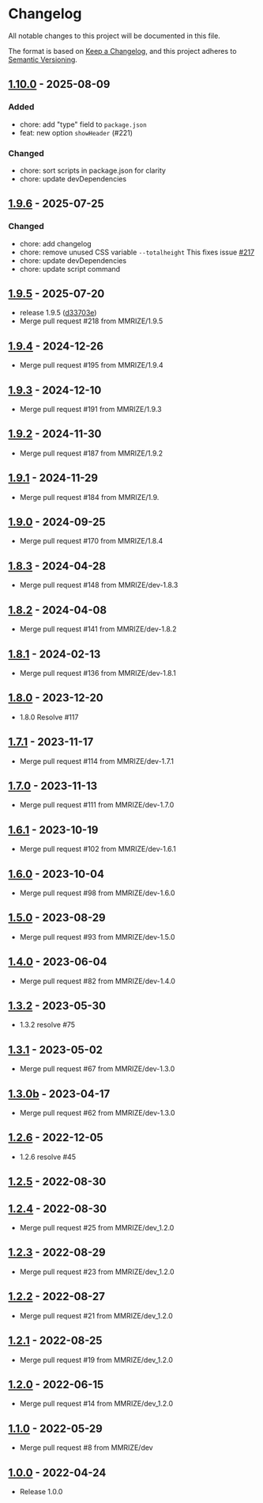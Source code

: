 # Changelog

All notable changes to this project will be documented in this file.

The format is based on [Keep a Changelog](https://keepachangelog.com/en/1.0.0/),
and this project adheres to [Semantic Versioning](https://semver.org/spec/v2.0.0.html).

## [1.10.0](https://github.com/MMRIZE/MMM-CalendarExt3/compare/v1.9.6...v1.10.0) - 2025-08-09

### Added

- chore: add "type" field to `package.json`
- feat: new option `showHeader` (#221)

### Changed

- chore: sort scripts in package.json for clarity
- chore: update devDependencies

## [1.9.6](https://github.com/MMRIZE/MMM-CalendarExt3/compare/v1.9.5...v1.9.6) - 2025-07-25

### Changed

- chore: add changelog
- chore: remove unused CSS variable `--totalheight`
  This fixes issue [#217](https://github.com/MMRIZE/MMM-CalendarExt3/issues/217)
- chore: update devDependencies
- chore: update script command

## [1.9.5](https://github.com/MMRIZE/MMM-CalendarExt3/compare/v1.9.4...v1.9.5) - 2025-07-20

- release 1.9.5 ([d33703e](https://github.com/MMRIZE/MMM-CalendarExt3/commit/d33703e))
- Merge pull request #218 from MMRIZE/1.9.5

## [1.9.4](https://github.com/MMRIZE/MMM-CalendarExt3/compare/v1.9.3...v1.9.4) - 2024-12-26

- Merge pull request #195 from MMRIZE/1.9.4

## [1.9.3](https://github.com/MMRIZE/MMM-CalendarExt3/compare/v1.9.2...v1.9.3) - 2024-12-10

- Merge pull request #191 from MMRIZE/1.9.3

## [1.9.2](https://github.com/MMRIZE/MMM-CalendarExt3/compare/v1.9.1...v1.9.2) - 2024-11-30

- Merge pull request #187 from MMRIZE/1.9.2

## [1.9.1](https://github.com/MMRIZE/MMM-CalendarExt3/compare/v1.9.0...v1.9.1) - 2024-11-29

- Merge pull request #184 from MMRIZE/1.9.

## [1.9.0](https://github.com/MMRIZE/MMM-CalendarExt3/compare/v1.8.3...v1.9.0) - 2024-09-25

- Merge pull request #170 from MMRIZE/1.8.4

## [1.8.3](https://github.com/MMRIZE/MMM-CalendarExt3/compare/v1.8.2...v1.8.3) - 2024-04-28

- Merge pull request #148 from MMRIZE/dev-1.8.3

## [1.8.2](https://github.com/MMRIZE/MMM-CalendarExt3/compare/v1.8.1...v1.8.2) - 2024-04-08

- Merge pull request #141 from MMRIZE/dev-1.8.2

## [1.8.1](https://github.com/MMRIZE/MMM-CalendarExt3/compare/v1.8.0...v1.8.1) - 2024-02-13

- Merge pull request #136 from MMRIZE/dev-1.8.1

## [1.8.0](https://github.com/MMRIZE/MMM-CalendarExt3/compare/v1.7.1...v1.8.0) - 2023-12-20

- 1.8.0 Resolve #117

## [1.7.1](https://github.com/MMRIZE/MMM-CalendarExt3/compare/v1.7.0...v1.7.1) - 2023-11-17

- Merge pull request #114 from MMRIZE/dev-1.7.1

## [1.7.0](https://github.com/MMRIZE/MMM-CalendarExt3/compare/v1.6.1...v1.7.0) - 2023-11-13

- Merge pull request #111 from MMRIZE/dev-1.7.0

## [1.6.1](https://github.com/MMRIZE/MMM-CalendarExt3/compare/v1.6.0...v1.6.1) - 2023-10-19

- Merge pull request #102 from MMRIZE/dev-1.6.1

## [1.6.0](https://github.com/MMRIZE/MMM-CalendarExt3/compare/v1.5.0...v1.6.0) - 2023-10-04

- Merge pull request #98 from MMRIZE/dev-1.6.0

## [1.5.0](https://github.com/MMRIZE/MMM-CalendarExt3/compare/v1.4.0...v1.5.0) - 2023-08-29

- Merge pull request #93 from MMRIZE/dev-1.5.0

## [1.4.0](https://github.com/MMRIZE/MMM-CalendarExt3/compare/v1.3.2...v1.4.0) - 2023-06-04

- Merge pull request #82 from MMRIZE/dev-1.4.0

## [1.3.2](https://github.com/MMRIZE/MMM-CalendarExt3/compare/v1.3.1...v1.3.2) - 2023-05-30

- 1.3.2 resolve #75

## [1.3.1](https://github.com/MMRIZE/MMM-CalendarExt3/compare/v1.3.0b...v1.3.1) - 2023-05-02

- Merge pull request #67 from MMRIZE/dev-1.3.0

## [1.3.0b](https://github.com/MMRIZE/MMM-CalendarExt3/compare/v1.2.6...v1.3.0b) - 2023-04-17

- Merge pull request #62 from MMRIZE/dev-1.3.0

## [1.2.6](https://github.com/MMRIZE/MMM-CalendarExt3/compare/v1.2.5...v1.2.6) - 2022-12-05

- 1.2.6 resolve #45

## [1.2.5](https://github.com/MMRIZE/MMM-CalendarExt3/compare/v1.2.4...v1.2.5) - 2022-08-30

## [1.2.4](https://github.com/MMRIZE/MMM-CalendarExt3/compare/v1.2.3...v1.2.4) - 2022-08-30

- Merge pull request #25 from MMRIZE/dev_1.2.0

## [1.2.3](https://github.com/MMRIZE/MMM-CalendarExt3/compare/v1.2.2...v1.2.3) - 2022-08-29

- Merge pull request #23 from MMRIZE/dev_1.2.0

## [1.2.2](https://github.com/MMRIZE/MMM-CalendarExt3/compare/v1.2.1...v1.2.2) - 2022-08-27

- Merge pull request #21 from MMRIZE/dev_1.2.0

## [1.2.1](https://github.com/MMRIZE/MMM-CalendarExt3/compare/v1.2.0...v1.2.1) - 2022-08-25

- Merge pull request #19 from MMRIZE/dev_1.2.0

## [1.2.0](https://github.com/MMRIZE/MMM-CalendarExt3/compare/v1.1.0...v1.2.0) - 2022-06-15

- Merge pull request #14 from MMRIZE/dev_1.2.0

## [1.1.0](https://github.com/MMRIZE/MMM-CalendarExt3/compare/v1.0.0...v1.1.0) - 2022-05-29

- Merge pull request #8 from MMRIZE/dev

## [1.0.0](https://github.com/MMRIZE/MMM-CalendarExt3/releases/tag/v1.0.0) - 2022-04-24

- Release 1.0.0
